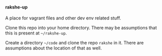 #### rakshe-up

A place for vagrant files and other dev env related stuff.

Clone this repo into your home directory. There may be assumptions that this is present at `~/rakshe-up`.

Create a directory `~/code` and clone the repo `rakshe` in it. There are assumptions about the location of that as well.
